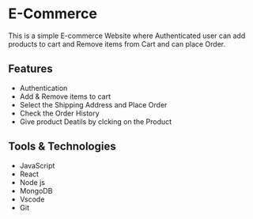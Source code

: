 
# E-Commerce

This is a simple E-commerce Website where Authenticated user can add products to cart  and Remove items from Cart and  can place Order.


## Features

- Authentication
- Add & Remove items to cart 
- Select the Shipping Address and Place Order
- Check the Order History 
- Give product Deatils by clcking on the Product


## Tools & Technologies

- JavaScript 
- React 
- Node js
- MongoDB 
- Vscode
- Git
